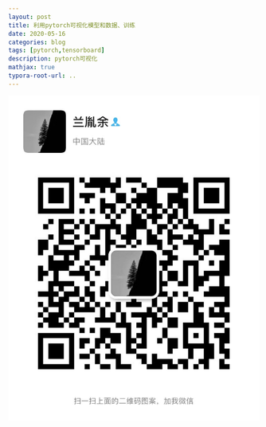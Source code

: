 ```yaml
---
layout: post
title: 利用pytorch可视化模型和数据、训练
date: 2020-05-16
categories: blog
tags: [pytorch,tensorboard]
description: pytorch可视化
mathjax: true
typora-root-url: ..
---
```


![20200516190635](/img/20200516190635.jpg)

